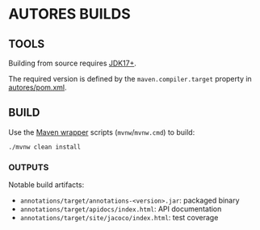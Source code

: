 # AUTORES BUILDS

## TOOLS

Building from source requires [JDK17+](https://whichjdk.com/).

The required version is defined by the `maven.compiler.target` property in
[autores/pom.xml](autores/pom.xml).

## BUILD

Use the [Maven wrapper](https://maven.apache.org/wrapper/) scripts (`mvnw`/`mvnw.cmd`) to build:

```shell
./mvnw clean install
```

### OUTPUTS

Notable build artifacts:

 - `annotations/target/annotations-<version>.jar`: packaged binary
 - `annotations/target/apidocs/index.html`: API documentation
 - `annotations/target/site/jacoco/index.html`: test coverage
